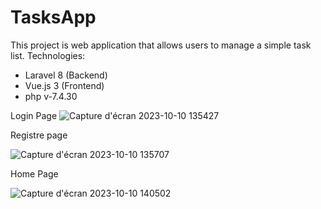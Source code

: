 # TasksApp

This project is web application that allows users to manage a simple task list.
Technologies:
- Laravel 8  (Backend)  
- Vue.js 3 (Frontend)
- php v-7.4.30

Login Page
![Capture d'écran 2023-10-10 135427](https://github.com/kaouanine/TasksApp/assets/97893374/1e97021b-580d-4d02-9df2-813832a8dc39)



Registre page


![Capture d'écran 2023-10-10 135707](https://github.com/kaouanine/TasksApp/assets/97893374/36ffdf63-4c7c-401c-b12e-d4b13d3d8780)


Home Page


![Capture d'écran 2023-10-10 140502](https://github.com/kaouanine/TasksApp/assets/97893374/b319f6d4-b081-48e3-8ffa-3fbdf56a0295)
